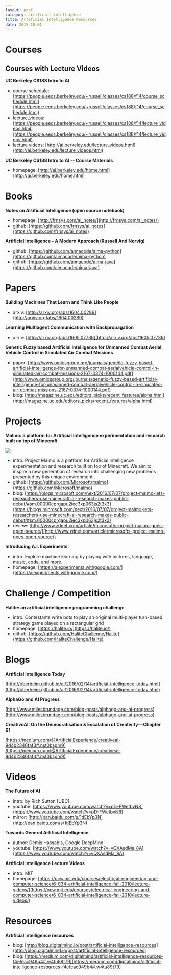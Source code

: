 ```yaml
---
layout: post
category: artificial_intelligence
title: Artificial Intelligence Resources
date: 2015-10-01
---
```


# Courses

## Courses with Lecture Videos

**UC Berkeley CS188 Intro to AI**

- course schedule: [https://people.eecs.berkeley.edu/~russell/classes/cs188/f14/course_schedule.html](https://people.eecs.berkeley.edu/~russell/classes/cs188/f14/course_schedule.html)
- lecture_videos: [https://people.eecs.berkeley.edu/~russell/classes/cs188/f14/lecture_videos.html](https://people.eecs.berkeley.edu/~russell/classes/cs188/f14/lecture_videos.html)
- lecture videos: [http://ai.berkeley.edu/lecture_videos.html](http://ai.berkeley.edu/lecture_videos.html)

**UC Berkeley CS188 Intro to AI -- Course Materials**

- homepage: [http://ai.berkeley.edu/home.html](http://ai.berkeley.edu/home.html)

# Books

**Notes on Artificial Intelligence (open source notebook)**

- homepage: [http://frnsys.com/ai_notes/](http://frnsys.com/ai_notes/)
- github: [https://github.com/frnsys/ai_notes](https://github.com/frnsys/ai_notes)

**Artificial Intelligence - A Modern Approach (Russell And Norvig)**

- github: [https://github.com/aimacode/aima-python](https://github.com/aimacode/aima-python)
- github: [https://github.com/aimacode/aima-java](https://github.com/aimacode/aima-java)

# Papers

**Building Machines That Learn and Think Like People**

- arxiv: [http://arxiv.org/abs/1604.00289](http://arxiv.org/abs/1604.00289)

**Learning Multiagent Communication with Backpropagation**

- arxiv: [http://arxiv.org/abs/1605.07736](http://arxiv.org/abs/1605.07736)

**Genetic Fuzzy based Artificial Intelligence for Unmanned Combat Aerial Vehicle Control in Simulated Air Combat Missions**

- paper: [http://www.omicsgroup.org/journals/genetic-fuzzy-based-artificial-intelligence-for-unmanned-combat-aerialvehicle-control-in-simulated-air-combat-missions-2167-0374-1000144.pdf](http://www.omicsgroup.org/journals/genetic-fuzzy-based-artificial-intelligence-for-unmanned-combat-aerialvehicle-control-in-simulated-air-combat-missions-2167-0374-1000144.pdf)
- blog: [http://magazine.uc.edu/editors_picks/recent_features/alpha.html](http://magazine.uc.edu/editors_picks/recent_features/alpha.html)

# Projects

**Malmö: a platform for Artificial Intelligence experimentation and research built on top of Minecraft**

![](https://mscorpmedia.azureedge.net/mscorpmedia/2016/07/Malmo-2-low-res.jpg)

- intro: Project Malmo is a platform for Artificial Intelligence experimentation and research built on top of Minecraft. 
We aim to inspire a new generation of research into challenging new problems presented by this unique environment.
- github: [https://github.com/Microsoft/malmo](https://github.com/Microsoft/malmo)
- blog: [https://blogs.microsoft.com/next/2016/07/07/project-malmo-lets-researchers-use-minecraft-ai-research-makes-public-debut/#sm.00000cprgapu2iec3xp063js2t3x3](https://blogs.microsoft.com/next/2016/07/07/project-malmo-lets-researchers-use-minecraft-ai-research-makes-public-debut/#sm.00000cprgapu2iec3xp063js2t3x3)
- review: [http://www.zdnet.com/article/microsofts-project-malmo-goes-open-source/](http://www.zdnet.com/article/microsofts-project-malmo-goes-open-source/)

**Introducing A.I. Experiments.**

- intro: Explore machine learning by playing with pictures, language, music, code, and more.
- homepage: [https://aiexperiments.withgoogle.com/](https://aiexperiments.withgoogle.com/)

# Challenge / Competition

**Halite: an artificial intelligence programming challenge**

- intro: Contestants write bots to play an original multi-player turn-based strategy game played on a rectangular grid
- homepage: [https://halite.io/](https://halite.io/)
- github: [https://github.com/HaliteChallenge/Halite](https://github.com/HaliteChallenge/Halite)

# Blogs

**Artificial Intelligence Today**

[http://oberheim.github.io/ai/2016/02/14/artificial-intelligence-today.html](http://oberheim.github.io/ai/2016/02/14/artificial-intelligence-today.html)

**AlphaGo and AI Progress**

[http://www.milesbrundage.com/blog-posts/alphago-and-ai-progress](http://www.milesbrundage.com/blog-posts/alphago-and-ai-progress)

**CreativeAI: On the Democratisation & Escalation of Creativity — Chapter 01**

[https://medium.com/@ArtificialExperience/creativeai-9d4b2346faf3#.nst0bspm9](https://medium.com/@ArtificialExperience/creativeai-9d4b2346faf3#.nst0bspm9)

# Videos

**The Future of AI**

- intro: by Rich Sutton [UBC]
- youtube: [https://www.youtube.com/watch?v=pD-FWetbvN8](https://www.youtube.com/watch?v=pD-FWetbvN8)
- mirror: [http://pan.baidu.com/s/1dEbYp3N](http://pan.baidu.com/s/1dEbYp3N)

**Towards General Artificial Intelligence**

- author: Demis Hassabis, Google DeepMind
- youtube: [https://www.youtube.com/watch?v=vQXAsdMa_8A](https://www.youtube.com/watch?v=vQXAsdMa_8A)

**Artificial Intelligence Lecture Videos**

- intro: MIT
- homepage: [https://ocw.mit.edu/courses/electrical-engineering-and-computer-science/6-034-artificial-intelligence-fall-2010/lecture-videos/](https://ocw.mit.edu/courses/electrical-engineering-and-computer-science/6-034-artificial-intelligence-fall-2010/lecture-videos/)

# Resources

**Artificial Intelligence resources**

- blog: [http://blog.digitalmind.io/post/artificial-intelligence-resources](http://blog.digitalmind.io/post/artificial-intelligence-resources)
- blog: [https://medium.com/digitalmind/artificial-intelligence-resources-f4efeac949b4#.w4tu89t79](https://medium.com/digitalmind/artificial-intelligence-resources-f4efeac949b4#.w4tu89t79)
